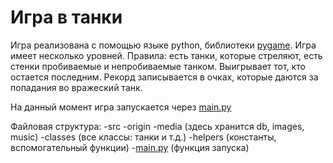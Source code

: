 # Игра в танки
Игра реализована с помощью языке python, библиотеки [pygame](https://www.pygame.org/news). Игра имеет несколько уровней.
Правила: есть танки, которые стреляют, есть стенки пробиваемые и непробиваемые танком. Выигрывает тот, кто остается последним. 
Рекорд записывается в очках, которые даются за попадания во вражеский танк. 

На данный момент игра запускается через [main.py](./main.py)

Файловая структура:
-src
 -origin
  -media (здесь хранится db, images, music)
  -classes (все классы: танки и т.д.)
  -helpers (константы, вспомогательный функции)
 -[main.py](./main.py) (функция запуска)
 
